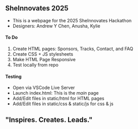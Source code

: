 ## SheInnovates 2025 
- This is a webpage for the 2025 SheInnovates Hackathon 
- Designers: Andrew Y Chen, Anusha, Kylie
#### To Do
1. Create HTML pages: Sponsors, Tracks, Contact, and FAQ
2. Create CSS + JS stylesheets
3. Make HTML Page Responsive 
3. Test locally from repo
#### Testing
- Open via VSCode Live Server
- Launch index.html: This is the _main_ page
- Add/Edit files in static/html for HTML pages
- Add/Edit files in static/css & static/js for css & js
## "Inspires. Creates. Leads."
